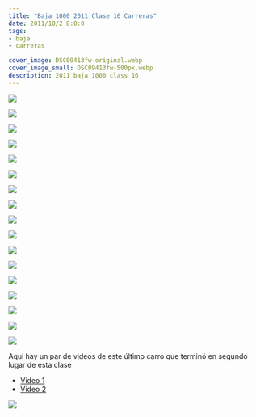 ```yaml
---
title: "Baja 1000 2011 Clase 16 Carreras"
date: 2011/10/2 8:0:0
tags: 
- baja
- carreras

cover_image: DSC09413fw-original.webp
cover_image_small: DSC09413fw-500px.webp
description: 2011 baja 1000 class 16
---
```

[![](DSC09413fw)](DSC09413fw-original.webp)



[![](DSC09418fw)](DSC09418fw-original.webp)

  

[![](DSC09420fw)](DSC09420fw-original.webp)

  

[![](DSC09424fw)](DSC09424fw-original.webp)

  

[![](DSC09429fw)](DSC09429fw-original.webp)

  

[![](DSC09432fw)](DSC09432fw-original.webp)

  

[![](DSC09436fw)](DSC09436fw-original.webp)

  

[![](DSC09437fw)](DSC09437fw-original.webp)

  

[![](DSC09442fw)](DSC09442fw-original.webp)

  

[![](DSC09445fw)](DSC09445fw-original.webp)

  

[![](DSC09449fw)](DSC09449fw-original.webp)

  

[![](DSC09453fw)](DSC09453fw-original.webp)

  

[![](DSC09455fw)](DSC09455fw-original.webp)

  

[![](DSC09456fw)](DSC09456fw-original.webp)

  

[![](DSC09461fw)](DSC09461fw-original.webp)

  

[![](DSC09462fw)](DSC09462fw-original.webp)

  

[![](DSC09466fw)](DSC09466fw-original.webp)

Aqui hay un par de videos de este último carro que terminó en segundo lugar de esta clase  

* [Video 1](https://www.youtube.com/watch?v=dbMoLBHI_Z0)
* [Video 2](https://www.youtube.com/watch?v=DI664r36q2k)

[![](DSC09469fw)](DSC09469fw-original.webp)
